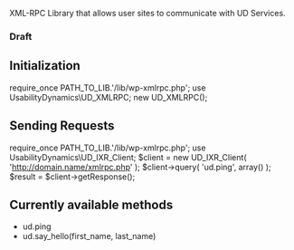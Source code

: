 XML-RPC Library that allows user sites to communicate with UD Services.

### Draft

## Initialization

require_once PATH_TO_LIB.'/lib/wp-xmlrpc.php';
use UsabilityDynamics\UD_XMLRPC;
new UD_XMLRPC();

## Sending Requests

require_once PATH_TO_LIB.'/lib/wp-xmlrpc.php';
use UsabilityDynamics\UD_IXR_Client;
$client = new UD_IXR_Client( 'http://domain.name/xmlrpc.php' );
$client->query( 'ud.ping', array() );
$result = $client->getResponse();

## Currently available methods

* ud.ping
* ud.say_hello(first_name, last_name)